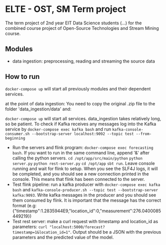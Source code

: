 # ELTE - OST, SM Term project
The term project of 2nd year EIT Data Science students (...) for the combined course project of Open-Source Technologies and Stream Mining course.

## Modules
- data ingestion: preprocessing, reading and streaming the source data

## How to run
`docker-compose up` will start all previously modules and their dependent services.

at the point of data ingestion:
You need to copy the original \.zip file to the folder 'data\_ingestion/data' and:

`docker-compose up` will start all services. data\_ingestion takes relatively long, so be patient. To check if Kafka receives any messages log into the Kafka service by `docker-compose exec kafka bash` and run `kafka-console-consumer.sh --bootstrap-server localhost:9092 --topic test --from-beginning`
- Run the servers and flink program: `docker-compose exec forecasting bash`. If you want to run in the same command line, append '&' after calling the python servers. `cd /opt/app/src/main/python` `python server.py` `python rest-server.py` `cd /opt/app` `sbt run`. Leave console running and wait for flink to setup. When you see the SLF4J logs, it will be completed, and you should see a new connection printed in the console. This means that flink has been connected to the server.
- Test flink pipeline: run a kafka producer with `docker-compose exec kafka bash` and `kafka-console-producer.sh --topic test --bootstrap-server kafka:9093`. Write kafka messages in the producer and you should see them consumed by flink. It is important that the message has the correct format (e.g: {"timestamp":1.2835944E9,"location_id":0,"measurement":276.0400085449219})
- Test rest server: make a curl request with timestamp and location_id as parameters: `curl "localhost:5000/forecast?timestamp=1&location_id=1"`. Output should be a JSON with the previous parameters and the predicted value of the model.
